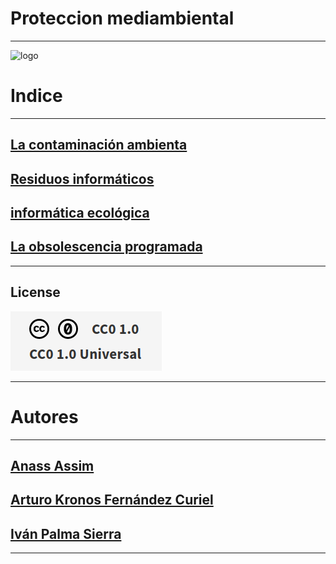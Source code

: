 # Proteccion mediambiental

***
![logo](/img/establecer-conservacion-ecologica-proteccion-medio-ambiente_24877-53676.avif)


# Indice
***

## [La contaminación ambienta ](https://github.com/ciscoAnass/Proteccion-mediambiental/blob/main/La-contaminaci%C3%B3n-ambienta.md)
## [Residuos informáticos](https://github.com/ciscoAnass/Proteccion-mediambiental/blob/main/Residuos-informaticos.md)
## [informática ecológica](https://github.com/ciscoAnass/Proteccion-mediambiental/blob/main/infromatica-ecologica.md)
## [La obsolescencia programada](https://github.com/ciscoAnass/Proteccion-mediambiental/blob/main/obsolescencia.md)


***
## License

![License](/img/license.png)

***


# Autores
***

## [Anass Assim](https://github.com/ciscoAnass)
## [Arturo Kronos Fernández Curiel](https://github.com/ArturoKronos)
## [Iván Palma Sierra](https://github.com/Ivanps1709)

***
